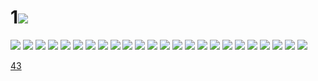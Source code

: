 # 1![](../img/42/00000001.jpg)
![](../img/42/00000002.jpg)
![](../img/42/00000003.jpg)
![](../img/42/00000004.jpg)
![](../img/42/00000005.jpg)
![](../img/42/00000006.jpg)
![](../img/42/00000007.jpg)
![](../img/42/00000008.jpg)
![](../img/42/00000009.jpg)
![](../img/42/00000010.jpg)
![](../img/42/00000011.jpg)
![](../img/42/00000012.jpg)
![](../img/42/00000013.jpg)
![](../img/42/00000014.jpg)
![](../img/42/00000015.jpg)
![](../img/42/00000016.jpg)
![](../img/42/00000017.jpg)
![](../img/42/00000018.jpg)
![](../img/42/00000019.jpg)
![](../img/42/00000020.jpg)
![](../img/42/00000021.jpg)
![](../img/42/00000022.jpg)
![](../img/42/00000023.jpg)
![](../img/42/00000024.jpg)
![](../img/42/00000025.jpg)

[43](../dir/43.md)
